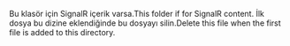 <span data-ttu-id="27017-101">Bu klasör için SignalR içerik varsa.</span><span class="sxs-lookup"><span data-stu-id="27017-101">This folder if for SignalR content.</span></span> <span data-ttu-id="27017-102">İlk dosya bu dizine eklendiğinde bu dosyayı silin.</span><span class="sxs-lookup"><span data-stu-id="27017-102">Delete this file when the first file is added to this directory.</span></span>